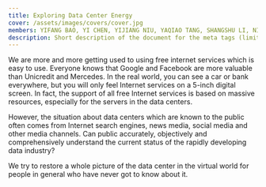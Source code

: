 ```yaml
---
title: Exploring Data Center Energy
cover: /assets/images/covers/cover.jpg
members: YIFANG BAO, YI CHEN, YIJIANG NIU, YAQIAO TANG, SHANGSHU LI, NING WANG
description: Short description of the document for the meta tags (limit to 150 characters, longer will be cut by search engines)
---
```

We are more and more getting used to using free internet services which is easy to use. Everyone knows that Google and Facebook are more valuable than Unicredit and Mercedes. In the real world, you can see a car or bank everywhere, but you will only feel Internet services on a 5-inch digital screen. In fact, the support of all free Internet services is based on massive resources, especially for the servers in the data centers.

However, the situation about data centers which are known to the public often comes from Internet search engines, news media, social media and other media channels. Can public accurately, objectively and comprehensively understand the current status of the rapidly developing data industry?


We try to restore a whole picture of the data center in the virtual world for people in general who have never got to know about it.
